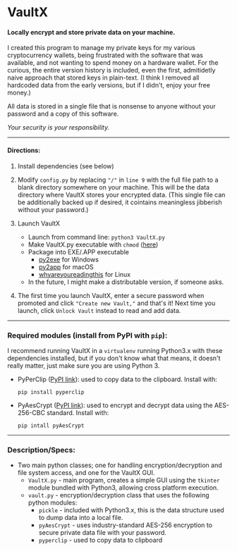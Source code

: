 # VaultX
#### Locally encrypt and store private data on your machine.

I created this program to manage my private keys for my various cryptocurrency wallets, being frustrated with the software that was available, and not wanting to spend money on a hardware wallet. For the curious, the entire version history is included, even the first, admitidetly naive approach that stored keys in plain-text. (I think I removed all hardcoded data from the early versions, but if I didn't, enjoy your free money.)

All data is stored in a single file that is nonsense to anyone without your password and a copy of this software.

_Your security is your responsibility._
___
#### Directions:

1. Install dependencies (see below)
2. Modify   ```config.py``` by replacing ```"/"``` in ```line 9``` with the full file path to a blank directory somewhere on your machine. This will be the data directory where VaultX stores your encrypted data. (This single file can be additionally backed up if desired, it cointains meaningless jibberish without your password.)
3. Launch VaultX
	- Launch from command line: ```python3 VaultX.py```
	- Make VaultX.py executable with ```chmod``` ([here](https://en.wikibooks.org/wiki/Python_Programming/Creating_Python_Programs))
	- Package into EXE/.APP executable
		- [py2exe](http://www.py2exe.org/index.cgi/Tutorial) for Windows
		- [py2app](https://py2app.readthedocs.io/en/latest/) for macOS
		- [whyareyoureadingthis](#) for Linux
	- In the future, I might make a distributable version, if someone asks.

4. The first time you launch VaultX, enter a secure password when promoted and click ```"Create new Vault,"``` and that's it! Next time you launch, click ```Unlock Vault``` instead to read and add data.

___
### Required modules (install from PyPI with ```pip```):

I recommend  running VaultX in a ```virtualenv``` running Python3.x with these dependencies installed, but if you don't know what that means, it doesn't really matter, just make sure you are using Python 3.

- PyPerClip ([PyPI link](https://pypi.org/project/pyperclip/)): used to copy data to the clipboard. Install with:

	```pip install pyperclip```

- PyAesCrypt ([PyPI link](https://pypi.org/project/pyAesCrypt/)): used to encrypt and decrypt data using the AES-256-CBC standard. Install with:

	```pip intall pyAesCrypt```

___

### Description/Specs:
- Two main python classes; one for handling encryption/decryption and file system access, and one for the VaultX GUI.
  - ```VaultX.py``` - main program, creates a simple GUI using the ```tkinter``` module bundled with Python3, allowing cross platform execution.
  - ```vault.py``` - encryption/decryption class that uses the following python modules:
  	- ```pickle``` - included with Python3.x, this is the data structure used to dump data into a local file.
  	- ```pyAesCrypt``` - uses industry-standard AES-256 encryption to secure private data file with your password.
  	- ```pyperclip``` - used to copy data to clipboard
